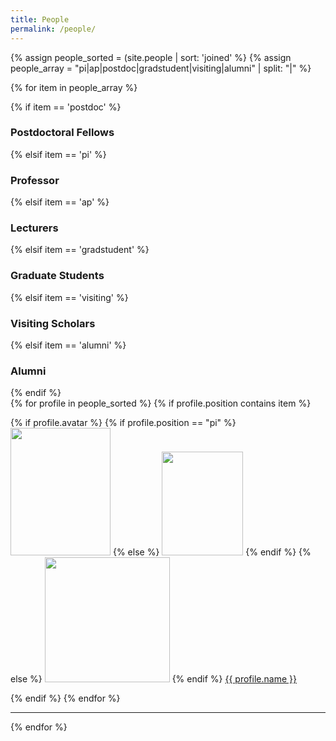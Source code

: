 ```yaml
---
title: People
permalink: /people/
---
```




<!--{% assign people_array = "pi|ap|postdoc|gradstudent|visiting|alumni" | split: "|" %}-->

{% assign people_sorted = (site.people | sort: 'joined' %}
{% assign people_array = "pi|ap|postdoc|gradstudent|visiting|alumni" | split: "|" %}

{% for item in people_array %}



<div class="pos_header">
{% if item == 'postdoc' %}
<h3>Postdoctoral Fellows</h3>
 {% elsif item == 'pi' %}
<h3>Professor</h3>
 {% elsif item == 'ap' %}
<h3>Lecturers</h3>
 {% elsif item == 'gradstudent' %}
<h3>Graduate Students</h3>
 {% elsif item == 'visiting' %}
<h3>Visiting Scholars</h3>
 {% elsif item == 'alumni' %}
<h3>Alumni</h3>
{% endif %}
</div>

<div class="content list people">
  {% for profile in people_sorted %}
    {% if profile.position contains item %}
    <div class="list-item-people">
      <p class="list-post-title">
        {% if profile.avatar %}
            {% if profile.position == "pi" %}
                <a href="{{ site.baseurl }}{{ profile.url }}"><img width="160" height="204" src="{{site.baseurl}}/images/people/{{profile.avatar}}"></a>
            {% else %}
                <a href="{{ site.baseurl }}{{ profile.url }}"><img width="130" height="166" src="{{site.baseurl}}/images/people/{{profile.avatar}}"></a>
            {% endif %}
        {% else %}
        <a href="{{ site.baseurl }}{{ profile.url }}"><img width="200" src="http://evansheline.com/wp-content/uploads/2011/02/facebook-Storm-Trooper.jpg"></a>
        {% endif %}
        <a class="name" href="{{ site.baseurl }}{{ profile.url }}">{{ profile.name }}</a>
      </p>
    </div>    
    {% endif %}
  {% endfor %}
</div>
<hr>
{% endfor %}
